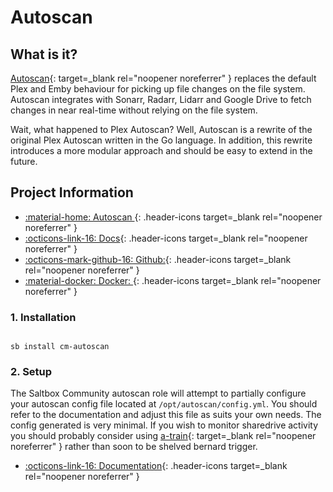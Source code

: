 # Autoscan

## What is it?

[Autoscan](https://github.com/Cloudbox/autoscan){: target=_blank rel="noopener noreferrer" } replaces the default Plex and Emby behaviour for picking up file changes on the file system. Autoscan integrates with Sonarr, Radarr, Lidarr and Google Drive to fetch changes in near real-time without relying on the file system.

Wait, what happened to Plex Autoscan? Well, Autoscan is a rewrite of the original Plex Autoscan written in the Go language. In addition, this rewrite introduces a more modular approach and should be easy to extend in the future.

## Project Information

- [:material-home: Autoscan ](https://github.com/Cloudbox/autoscan){: .header-icons target=_blank rel="noopener noreferrer" }
- [:octicons-link-16: Docs](https://github.com/Cloudbox/autoscan){: .header-icons target=_blank rel="noopener noreferrer" }
- [:octicons-mark-github-16: Github:](https://github.com/Cloudbox/autoscan){: .header-icons target=_blank rel="noopener noreferrer" }
- [:material-docker: Docker: ](https://hub.docker.com/r/cloudb0x/autoscan){: .header-icons target=_blank rel="noopener noreferrer" }

### 1. Installation

``` shell

sb install cm-autoscan

```

### 2. Setup

The Saltbox Community autoscan role will attempt to partially configure your autoscan config file located at `/opt/autoscan/config.yml`. You should refer to the documentation and adjust this file as suits your own needs. The config generated is very minimal. If you wish to monitor sharedrive activity you should probably consider using [a-train](https://github.com/m-rots/a-train/pkgs/container/a-train){: target=_blank rel="noopener noreferrer" } rather than soon to be shelved bernard trigger.

- [:octicons-link-16: Documentation](https://github.com/Cloudbox/autoscan){: .header-icons target=_blank rel="noopener noreferrer" }


